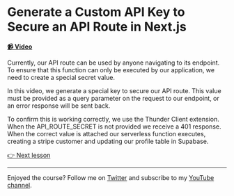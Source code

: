 # Generate a Custom API Key to Secure an API Route in Next.js

**[📹 Video](https://egghead.io/lessons/next-js-generate-a-custom-api-key-to-secure-an-api-route-in-next-js)**

Currently, our API route can be used by anyone navigating to its endpoint. To ensure that this function can only be executed by our application, we need to create a special secret value.

In this video, we generate a special key to secure our API route. This value must be provided as a query parameter on the request to our endpoint, or an error response will be sent back.

To confirm this is working correctly, we use the Thunder Client extension. When the API_ROUTE_SECRET is not provided we receive a 401 response. When the correct value is attached our serverless function executes, creating a stripe customer and updating our profile table in Supabase.

[👉 Next lesson](/12-automatically-create-a-stripe-customer-for-each-user-with-supabase-function-hooks)

---

Enjoyed the course? Follow me on [Twitter](https://twitter.com/_dijonmusters) and subscribe to my [YouTube channel](https://www.youtube.com/channel/UCPitAIwktfCfcMR4kDWebDQ).
